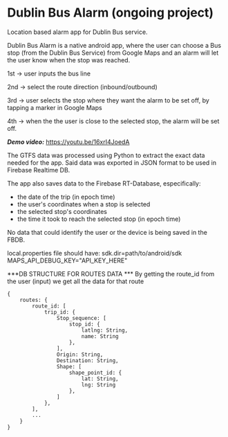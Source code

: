 # Dublin Bus Alarm (ongoing project)

Location based alarm app for Dublin Bus service.

Dublin Bus Alarm is a native android app, where the user can choose a Bus stop (from the Dublin Bus Service) from Google Maps and an alarm will let the user know when the stop was reached.

1st -> user inputs the bus line

2nd -> select the route direction (inbound/outbound)

3rd -> user selects the stop where they want the alarm to be set off, by tapping a marker in Google Maps

4th -> when the the user is close to the selected stop, the alarm will be set off.

***Demo video:*** https://youtu.be/16xrI4JoedA

The GTFS data was processed using Python to extract the exact data needed for the app. Said data was exported in JSON format to be used in Firebase Realtime DB.

The app also saves data to the Firebase RT-Database, especifically:
- the date of the trip (in epoch time)
- the user's coordinates when a stop is selected
- the selected stop's coordinates
- the time it took to reach the selected stop (in epoch time)

No data that could identify the user or the device is being saved in the FBDB.

local.properties file should have:
sdk.dir=path/to/android/sdk
MAPS_API_DEBUG_KEY="API_KEY_HERE"

***DB STRUCTURE FOR ROUTES DATA ***
By getting the route_id from the user (input) we get all the data for that route
```
{
    routes: {
        route_id: [
            trip_id: {
                Stop_sequence: [
                    stop_id: {
                        latlng: String,
                        name: String
                    },
                ],
                Origin: String,
                Destination: String,
                Shape: [
                    shape_point_id: {
                        lat: String,
                        lng: String
                    },
                ]
            },
        ],
        ...
    }
}
```